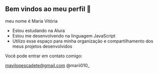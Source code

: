## Bem vindos ao meu perfil 🩵

meu nome é Maria Vitória 

- Estou estudando na Alura
- Estou me desenvolvendo na linguagem JavaScript
- Utilizo esse espaço para minha organização e compartilhamento dos meus projetos desenvolvidos

 Você pode entrar em contato comigo:

mavilopescadete@gmail.com
@marii010_
